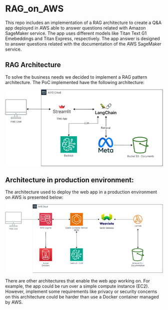 # RAG_on_AWS
This repo includes an implementation of a RAG architecture to create a Q&amp;A app deployed in AWS able to answer questions related with Amazon SageMaker service. The app uses different models like Titan Text G1 Emebeddings and Titan Express, respectively. The app answer is designed to answer questions related with the documentation of the AWS SageMaker service.

## RAG Architecture
To solve the business needs we decided to implement a RAG pattern architecture. The PoC implemented have the following architecture:

![alt text](https://github.com/JuanCaBaqueroB/RAG_on_AWS/blob/main/src/RAG_architecture.png)

## Architecture in production environment:
The architecture used to deploy the web app in a production environment on AWS is presented below:

![alt text](https://github.com/JuanCaBaqueroB/RAG_on_AWS/blob/main/src/RAG_on_AWS.png)

There are other architectures that enable the web app working on. For example, the app could be run over a simple compute instance (EC2). However, implement some requirements like privacy or security concerns on this architecture could be harder than use a Docker container managed by AWS. 

